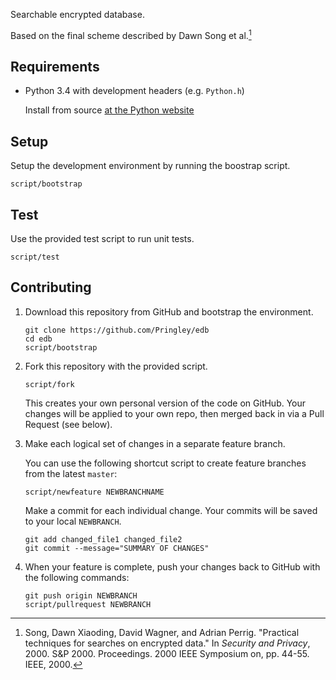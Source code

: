 Searchable encrypted database.

Based on the final scheme described by Dawn Song et al.[^song]

[^song]: Song, Dawn Xiaoding, David Wagner, and Adrian Perrig. "Practical
techniques for searches on encrypted data." In *Security and Privacy*, 2000.
S&P 2000.  Proceedings. 2000 IEEE Symposium on, pp. 44-55. IEEE, 2000.

## Requirements

-   Python 3.4 with development headers (e.g. `Python.h`)

    Install from source [at the Python
    website](https://www.python.org/ftp/python/3.4.0/Python-3.4.0.tgz)

## Setup

Setup the development environment by running the boostrap script.

    script/bootstrap

## Test

Use the provided test script to run unit tests.

    script/test

## Contributing

1.  Download this repository from GitHub and bootstrap the environment.

        git clone https://github.com/Pringley/edb
        cd edb
        script/bootstrap

2.  Fork this repository with the provided script.

        script/fork

    This creates your own personal version of the code on GitHub. Your changes
    will be applied to your own repo, then merged back in via a Pull Request
    (see below).

3.  Make each logical set of changes in a separate feature branch.

    You can use the following shortcut script to create feature branches from
    the latest `master`:

        script/newfeature NEWBRANCHNAME

    Make a commit for each individual change. Your commits will be saved to
    your local `NEWBRANCH`.

        git add changed_file1 changed_file2
        git commit --message="SUMMARY OF CHANGES"

4.  When your feature is complete, push your changes back to GitHub with the
    following commands:

        git push origin NEWBRANCH
        script/pullrequest NEWBRANCH
